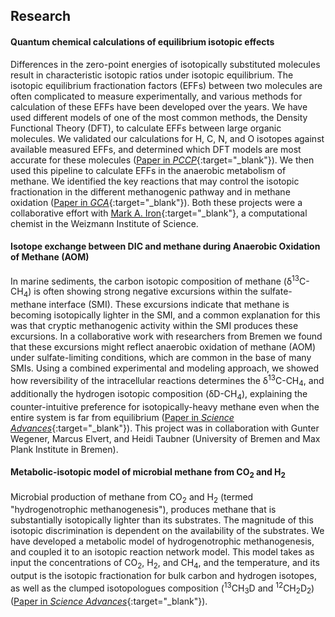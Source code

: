 ## Research

#### Quantum chemical calculations of equilibrium isotopic effects
Differences in the zero-point energies of isotopically substituted molecules result in characteristic isotopic ratios under isotopic equilibrium. The isotopic equilibrium fractionation factors (EFFs) between two molecules are often complicated to measure experimentally, and various methods for calculation of these EFFs have been developed over the years. We have used different models of one of the most common methods, the Density Functional Theory (DFT), to calculate EFFs between large organic molecules. We validated our calculations for H, C, N, and O isotopes against available measured EFFs, and determined which DFT models are most accurate for these molecules ([Paper in *PCCP*](https://doi.org/10.1039/C9CP02975C){:target="_blank"}). We then used this pipeline to calculate EFFs in the anaerobic metabolism of methane. We identified the key reactions that may control the isotopic fractionation in the different methanogenic pathway and in methane oxidation ([Paper in *GCA*](https://doi.org/10.1016/j.gca.2020.10.018){:target="_blank"}). Both these projects were a collaborative effort with [Mark A. Iron](https://markiron.wixsite.com/wis-ccu){:target="_blank"}, a computational chemist in the Weizmann Institute of Science.

#### Isotope exchange between DIC and methane during Anaerobic Oxidation of Methane (AOM)
In marine sediments, the carbon isotopic composition of methane (&#948;<sup>13</sup>C-CH<sub>4</sub>) is often showing strong negative excursions within the sulfate-methane interface (SMI). These excursions indicate that methane is becoming isotopically lighter in the SMI, and a common explanation for this was that cryptic methanogenic activity within the SMI produces these excursions. In a collaborative work with researchers from Bremen we found that these excursions might reflect anaerobic oxidation of methane (AOM) under sulfate-limiting conditions, which are common in the base of many SMIs. Using a combined experimental and modeling approach, we showed how reversibility of the intracellular reactions determines the &#948;<sup>13</sup>C-CH<sub>4</sub>, and additionally the hydrogen isotopic composition (&#948;D-CH<sub>4</sub>), explaining the counter-intuitive preference for isotopically-heavy methane even when the entire system is far from equilibrium ([Paper in *Science Advances*](http://doi.org/10.1126/sciadv.abe4939){:target="_blank"}). This project was in collaboration with Gunter Wegener, Marcus Elvert, and Heidi Taubner (University of Bremen and Max Plank Institute in Bremen).

#### Metabolic-isotopic model of microbial methane from CO<sub>2</sub> and H<sub>2</sub>
Microbial production of methane from CO<sub>2</sub> and H<sub>2</sub> (termed "hydrogenotrophic methanogenesis"), produces methane that is substantially isotopically lighter than its substrates. The magnitude of this isotopic discrimination is dependent on the availability of the substrates. We have developed a metabolic model of hydrogenotrophic methanogenesis, and coupled it to an isotopic reaction network model. This model takes as input the concentrations of CO<sub>2</sub>, H<sub>2</sub>, and CH<sub>4</sub>, and the temperature, and its output is the isotopic fractionation for bulk carbon and hydrogen isotopes, as well as the clumped isotopologues composition (<sup>13</sup>CH<sub>3</sub>D and <sup>12</sup>CH<sub>2</sub>D<sub>2</sub>) ([Paper in *Science Advances*](https://www.science.org/doi/10.1126/sciadv.abm5713){:target="_blank"}).
